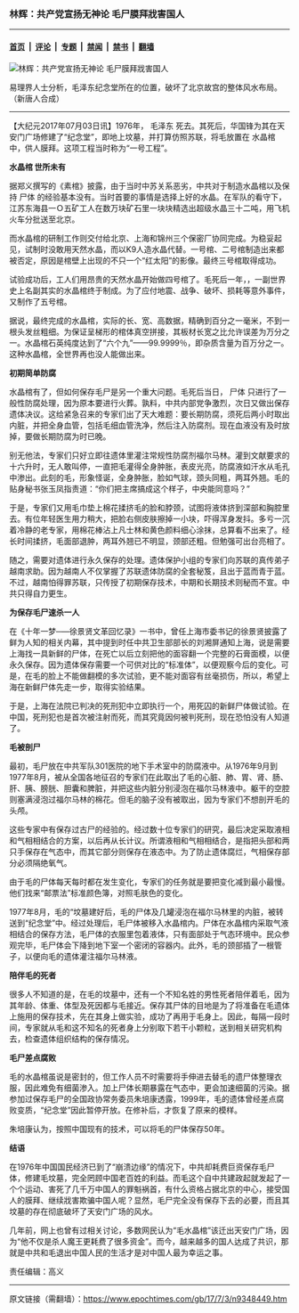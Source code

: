 ### 林辉：共产党宣扬无神论 毛尸膜拜戕害国人

---

#### [首页](../../../..?n9348449) &nbsp;|&nbsp; [评论](../../../../../epoch-comment?n9348449) &nbsp;|&nbsp; [专题](../../../../../epoch-special?n9348449) &nbsp;|&nbsp; [禁闻](../../../../../epoch-news?n9348449) &nbsp;|&nbsp; [禁书](../../../../../books?n9348449) &nbsp;|&nbsp; [翻墙](https://github.com/gfw-breaker/nogfw/blob/master/README.md?n9348449)


<div><img alt="林辉：共产党宣扬无神论 毛尸膜拜戕害国人" class="attachment-djy_600_400 size-djy_600_400 wp-post-image" src="https://i.epochtimes.com/assets/uploads/2017/07/Mao_corp2-600x400.jpg"/>
<div class="caption">
 <p>
  易理界人士分析，毛泽东纪念堂所在的位置，破坏了北京故宫的整体风水布局。（新唐人合成）
 </p>
</div></div><hr/><div class="post_content" id="artbody" itemprop="articleBody">
 <!-- article content begin -->
 <p>
  【大纪元2017年07月03日讯】1976年，
  <ok href="https://www.epochtimes.com/gb/tag/%E6%AF%9B%E6%B3%BD%E4%B8%9C.html">
   毛泽东
  </ok>
  死去。其死后，华国锋为其在天安门广场修建了“纪念堂”，即地上坟墓，并打算仿照苏联，将毛放置在
  <ok href="https://www.epochtimes.com/gb/tag/%E6%B0%B4%E6%99%B6%E6%A3%BA.html">
   水晶棺
  </ok>
  中，供人膜拜。这项工程当时称为“一号工程”。
 </p>
 <p>
  <strong>
   <ok href="https://www.epochtimes.com/gb/tag/%E6%B0%B4%E6%99%B6%E6%A3%BA.html">
    水晶棺
   </ok>
   世所未有
  </strong>
 </p>
 <p>
  据郑义撰写的《素棺》披露，由于当时中苏关系恶劣，中共对于制造水晶棺以及保持
  <ok href="https://www.epochtimes.com/gb/tag/%E5%B0%B8%E4%BD%93.html">
   尸体
  </ok>
  的经验基本没有。当时首要的事情是选择上好的水晶。在军队的看守下，江苏东海县一Ｏ五矿工人在数万块矿石里一块块精选出超级水晶三十二吨，用飞机火车分批送至北京。
 </p>
 <p>
  而水晶棺的研制工作则交付给北京、上海和锦州三个保密厂协同完成。为稳妥起见，试制时没敢用天然水晶，而以K9人造水晶代替。一号棺、二号棺制造出来都被否定，原因是棺壁上出现的不只一个“红太阳”的影像。最终三号棺取得成功。
 </p>
 <p>
  试验成功后，工人们用昂贵的天然水晶开始做四号棺了。毛死后一年，，一副世界史上名副其实的水晶棺终于制成。为了应付地震、战争、破坏、损耗等意外事件，又制作了五号棺。
 </p>
 <p>
  据说，最终完成的水晶棺，实际的长、宽、高数据，精确到百分之一毫米，不到一根头发丝粗细。为保证呈梯形的棺体真空拼接，其板材长宽之比允许误差为万分之一。水晶棺石英纯度达到了“六个九”——99.9999％，即杂质含量为百万分之一。这种水晶棺，全世界再也没人能做出来。
 </p>
 <p>
  <strong>
   初期简单防腐
  </strong>
 </p>
 <p>
  水晶棺有了，但如何保存毛尸是另一个重大问题。毛死后当日，
  <ok href="https://www.epochtimes.com/gb/tag/%E5%B0%B8%E4%BD%93.html">
   尸体
  </ok>
  只进行了一般性防腐处理，因为原本要进行火葬。孰料，中共内部党争激烈，次日又做出保存遗体决议。这给紧急召来的专家们出了天大难题：要长期防腐，须死后两小时取出内脏，并把全身血管，包括毛细血管洗净，然后注入防腐剂。现在血液没有及时放掉，要做长期防腐为时已晚。
 </p>
 <p>
  别无他法，专家们只好立即往遗体里灌注常规性防腐剂福尔马林。灌到文献要求的十六升时，无人敢叫停，一直把毛灌得全身肿胀，表皮光亮，防腐液如汗水从毛孔中渗出。此刻的毛，形象怪诞，全身肿胀，脸如气球，颈头同粗，两耳外翘。毛的贴身秘书张玉凤指责道：“你们把主席搞成这个样子，中央能同意吗？”
 </p>
 <p>
  于是，专家们又用毛巾垫上棉花揉挤毛的脸和脖颈，试图将液体挤到深部和胸腔里去。有位年轻医生用力稍大，把脸右侧皮肤擦掉一小块，吓得浑身发抖。多亏一沉着冷静的老专家，用棉花棒沾上凡士林和黄色颜料细心涂抹，总算看不出来了。经长时间揉挤，毛面部退肿，两耳外翘已不明显，颈部还粗。但勉强可出台亮相了。
 </p>
 <p>
  随之，需要对遗体进行永久保存的处理。遗体保护小组的专家们向苏联的真传弟子越南求助。因为越南人不仅掌握了苏联遗体防腐的全套秘笈，且出于蓝而青于蓝。不过，越南怕得罪苏联，只传授了初期保存技术，中期和长期技术则秘而不宣。中共只得自力更生。
 </p>
 <p>
  <strong>
   为保存毛尸速杀一人
  </strong>
 </p>
 <p>
  在《十年一梦─—徐景贤文革回忆录》一书中，曾任上海市委书记的徐景贤披露了鲜为人知的相关内幕，其中提到时任中共卫生部部长的刘湘屏通知上海，说是需要上海找一具新鲜的尸体，在死亡以后立刻把他的面容翻一个完整的石膏面模，以便永久保存。因为遗体保存需要一个可供对比的“标准体”，以便观察今后的变化。可是，在毛的脸上不能做翻模的多次试验，更不能对面容有丝毫损伤，所以，希望上海在新鲜尸体先走一步，取得实验结果。
 </p>
 <p>
  于是，上海在法院已判决的死刑犯中立即执行一个，用死囚的新鲜尸体做试验。在中国，死刑犯也是首次被注射而死，而其究竟因何被判死刑，现在恐怕没有人知道了。
 </p>
 <p>
  <strong>
   毛被剖尸
  </strong>
 </p>
 <p>
  最初，毛尸放在中共军队301医院的地下手术室中的防腐液中。从1976年9月到1977年8月，被从全国各地征召的专家们在此取出了毛的心脏、肺、胃、肾、肠、肝、胰、膀胱、胆囊和脾脏，并把这些内脏分别浸泡在福尔马林液中。躯干的空腔则塞满浸泡过福尔马林的棉花。但毛的脑子没有被取出，因为专家们不想剖开毛的头颅。
 </p>
 <p>
  这些专家中有保存过古尸的经验的。经过数十位专家们的研究，最后决定采取液相和气相相结合的方案，以后再从长计议。所谓液相和气相相结合，是指把头部和两只手保存在气态中，而其它部分则保存在液态中。为了防止遗体腐烂，气相保存部分必须隔绝氧气。
 </p>
 <p>
  由于毛的尸体每天每时都在发生变化，专家们的任务就是要把变化减到最小最慢。他们找来“邮票法”标准颜色簿，对照毛肤色的变化。
 </p>
 <p>
  1977年8月，毛的“坟墓建好后，毛的尸体及几罐浸泡在福尔马林里的内脏，被转送到“纪念堂”中。经过处理后，毛尸体被移入水晶棺内。尸体在水晶棺内采取气液相结合的保存方法，毛尸体的衣服里包着液体，只有面部处于气态环境中。民众参观完毕，毛尸体会下降到地下室一个密闭的容器内。此外，毛的颈部插了一根管子，以便向毛的遗体灌注福尔马林液。
 </p>
 <p>
  <strong>
   陪伴毛的死者
  </strong>
 </p>
 <p>
  很多人不知道的是，在毛的坟墓中，还有一个不知名姓的男性死者陪伴着毛，因为其年龄、体重、体型及死因都与毛接近。保存其尸体的目地是为了将准备在毛遗体上施用的保存技术，先在其身上做实验，成功了再用于毛身上。因此，每隔一段时间，专家就从毛和这不知名的死者身上分别取下若干小颗粒，送到相关研究机构去，检查遗体组织结构的保存情况。
 </p>
 <p>
  <strong>
   毛尸差点腐败
  </strong>
 </p>
 <p>
  毛的水晶棺虽说是密封的，但工作人员不时需要将手伸进去替毛的遗尸体整理衣服，因此难免有细菌渗入。加上尸体长期暴露在气态中，更会加速细菌的污染。据参加过保存毛尸的全国政协常务委员朱培康透露，1999年，毛的遗体曾经差点腐败变质，“纪念堂”因此暂停开放。在修补后，才恢复了原来的模样。
 </p>
 <p>
  朱培康认为，按照中国现有的技术，可以将毛的尸体保存50年。
 </p>
 <p>
  <strong>
   结语
  </strong>
 </p>
 <p>
  在1976年中国国民经济已到了“崩溃边缘”的情况下，中共却耗费巨资保存毛尸体，修建毛坟墓，完全罔顾中国老百姓的利益。而毛这个自中共建政起就发起了一个个运动、害死了几千万中国人的罪魁祸首，有什么资格占据北京的中心，接受国人的膜拜、继续戕害欺骗中国人呢？显然，毛尸完全没有保存下去的必要，而且其坟墓的存在彻底破坏了天安门广场的风水。
 </p>
 <p>
  几年前，网上也曾有过相关讨论，多数网民认为“毛水晶棺”该迁出天安门广场，因为“他不仅是杀人魔王更耗费了很多资金”。而今，越来越多的国人达成了共识，那就是中共和毛退出中国人民的生活才是对中国人最为幸运之事。
 </p>
 <p>
  责任编辑：高义
 </p>
 <!-- article content end -->
 <div id="below_article_ad">
 </div>
</div>


---

原文链接（需翻墙）：https://www.epochtimes.com/gb/17/7/3/n9348449.htm